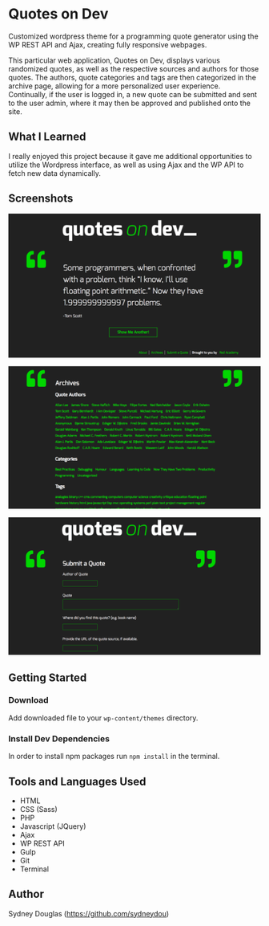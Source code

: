 # Quotes on Dev 

Customized wordpress theme for a programming quote generator using the WP REST API and Ajax, creating fully responsive webpages.

This particular web application, Quotes on Dev, displays various randomized quotes, as well as the respective sources and authors for those quotes. The authors, quote categories and tags are then categorized in the archive page, allowing for a more personalized user experience. Continually, if the user is logged in, a new quote can be submitted and sent to the user admin, where it may then be approved and published onto the site.

## What I Learned

I really enjoyed this project because it gave me additional opportunities to utilize the Wordpress interface, as well as using Ajax and the WP API to fetch new data dynamically. 

## Screenshots

![alt text](qod-home.png)

![alt text](qod-archive.png)

![alt text](qod-submit.png)

## Getting Started

### Download

Add downloaded file to your `wp-content/themes` directory.

### Install Dev Dependencies 

In order to install npm packages run `npm install` in the terminal.

## Tools and Languages Used

- HTML
- CSS (Sass)
- PHP
- Javascript (JQuery)
- Ajax
- WP REST API
- Gulp
- Git
- Terminal


## Author

Sydney Douglas (https://github.com/sydneydou)
